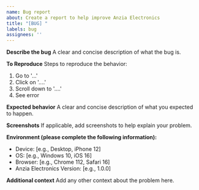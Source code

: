 ```yaml
---
name: Bug report
about: Create a report to help improve Anzia Electronics 
title: "[BUG] "
labels: bug
assignees: ''
---
```


**Describe the bug**
A clear and concise description of what the bug is.

**To Reproduce**
Steps to reproduce the behavior:
1. Go to '...'
2. Click on '....'
3. Scroll down to '....'
4. See error

**Expected behavior**
A clear and concise description of what you expected to happen.

**Screenshots**
If applicable, add screenshots to help explain your problem.

**Environment (please complete the following information):**
- Device: [e.g., Desktop, iPhone 12]
- OS: [e.g., Windows 10, iOS 16]
- Browser: [e.g., Chrome 112, Safari 16]
- Anzia Electronics  Version: [e.g., 1.0.0]

**Additional context**
Add any other context about the problem here.
